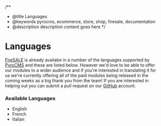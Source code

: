 /**
 * @title Languages
 * @keywords pyrocms, ecommerce, store, shop, firesale, documentation
 * @description description content goes here
 */
# Languages

[FireSALE](http://www.getfiresale.org) is already availabe in a number of the languages supported by [PyroCMS](http://www.pyrocms.com) and these are listed below. However we'd love to be able to offer our modules to a wider audience and if you're interested in translating it for us we're currently offering all of the paid modules being released in the coming weeks as a big thank you from the team! If you are interested in helping out you can submit a pull request on our [GitHub](http://www.github.com/firesale) account.

### Available Languages
* English
* French
* Italian
